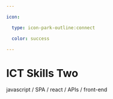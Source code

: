 ```yaml
---

icon: 

  type: icon-park-outline:connect

  color: success

---
```


# ICT Skills Two 

javascript / SPA / react / APIs / front-end